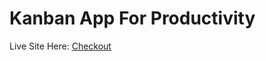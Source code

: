 # Kanban App For Productivity

Live Site Here: [Checkout](https://64e87c897a40ac060d5822ba--benevolent-pastelito-baceae.netlify.app/)
